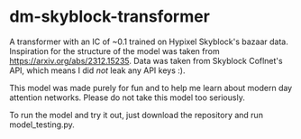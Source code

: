 # dm-skyblock-transformer
A transformer with an IC of ~0.1 trained on Hypixel Skyblock's bazaar data. Inspiration for the structure of the model was taken from https://arxiv.org/abs/2312.15235. Data was taken from Skyblock Coflnet's API, which means I did _not_ leak any API keys :).

This model was made purely for fun and to help me learn about modern day attention networks. Please do not take this model too seriously.

To run the model and try it out, just download the repository and run model_testing.py. 

